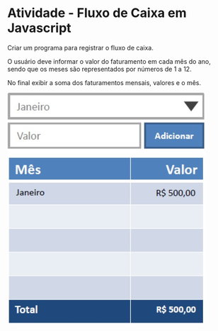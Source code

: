 # Atividade - Fluxo de Caixa em Javascript

  Criar um programa para registrar o fluxo de caixa.

O usuário deve informar  o valor do faturamento em cada mês do ano, sendo que os
meses são representados por números de 1 a 12.

No final exibir a soma dos faturamentos mensais, valores e o mês.

![Exemplo](/1.jpg "Exemplo")
